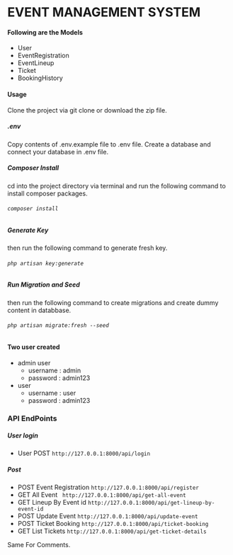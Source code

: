 # EVENT MANAGEMENT SYSTEM


#### Following are the Models
* User
* EventRegistration
* EventLineup
* Ticket
* BookingHistory

#### Usage
Clone the project via git clone or download the zip file.

##### .env
Copy contents of .env.example file to .env file. Create a database and connect your database in .env file.
##### Composer Install
cd into the project directory via terminal and run the following  command to install composer packages.
###### `composer install`
##### Generate Key
then run the following command to generate fresh key.
###### `php artisan key:generate`
##### Run Migration and Seed
then run the following command to create migrations and create dummy content in  databbase.
###### `php artisan migrate:fresh --seed`

#### Two user created
* admin user
  * username : admin
  * password : admin123
* user
  * username : user
  * password : admin123

### API EndPoints
##### User login
* User POST `http://127.0.0.1:8000/api/login`
##### Post
* POST  Event Registration `http://127.0.0.1:8000/api/register`
* GET  All Event ` http://127.0.0.1:8000/api/get-all-event`
* GET  Lineup By Event id `http://127.0.0.1:8000/api/get-lineup-by-event-id`
* POST Update Event `http://127.0.0.1:8000/api/update-event`
* POST Ticket Booking `http://127.0.0.1:8000/api/ticket-booking`
* GET  List Tickets `http://127.0.0.1:8000/api/get-ticket-details`



Same For Comments.